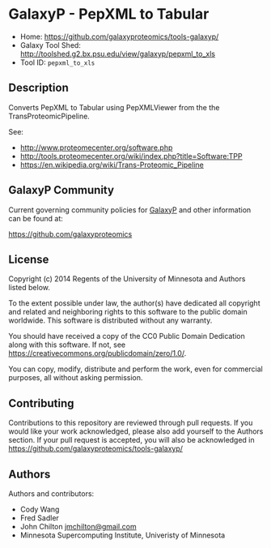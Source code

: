 GalaxyP - PepXML to Tabular
===========================

* Home: <https://github.com/galaxyproteomics/tools-galaxyp/>
* Galaxy Tool Shed: <http://toolshed.g2.bx.psu.edu/view/galaxyp/pepxml_to_xls>
* Tool ID: `pepxml_to_xls`


Description
-----------

Converts PepXML to Tabular using PepXMLViewer from the the TransProteomicPipeline.

See:

* <http://www.proteomecenter.org/software.php>
* <http://tools.proteomecenter.org/wiki/index.php?title=Software:TPP>
* <https://en.wikipedia.org/wiki/Trans-Proteomic_Pipeline>


GalaxyP Community
-----------------

Current governing community policies for [GalaxyP](https://github.com/galaxyproteomics/) and other information can be found at:

<https://github.com/galaxyproteomics>


License
-------

Copyright (c) 2014 Regents of the University of Minnesota and Authors listed below.

To the extent possible under law, the author(s) have dedicated all copyright and related and neighboring rights to this software to the public domain worldwide. This software is distributed without any warranty.

You should have received a copy of the CC0 Public Domain Dedication along with this software. If not, see <https://creativecommons.org/publicdomain/zero/1.0/>.

You can copy, modify, distribute and perform the work, even for commercial purposes, all without asking permission.


Contributing
------------

Contributions to this repository are reviewed through pull requests. If you would like your work acknowledged, please also add yourself to the Authors section. If your pull request is accepted, you will also be acknowledged in <https://github.com/galaxyproteomics/tools-galaxyp/>


Authors
-------

Authors and contributors:

* Cody Wang
* Fred Sadler
* John Chilton <jmchilton@gmail.com>
* Minnesota Supercomputing Institute, Univeristy of Minnesota
